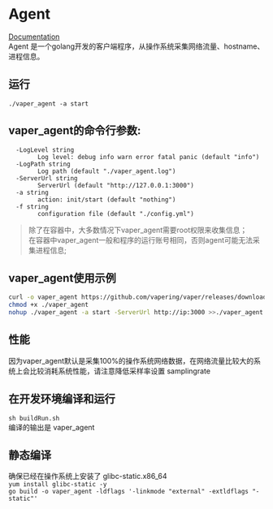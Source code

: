 # Agent

[Documentation](https://vapering.github.io/vaper/#/)  
Agent 是一个golang开发的客户端程序，从操作系统采集网络流量、hostname、进程信息。


## 运行

`./vaper_agent -a start`

## vaper_agent的命令行参数:
```
  -LogLevel string
        Log level: debug info warn error fatal panic (default "info")
  -LogPath string
        Log path (default "./vaper_agent.log")
  -ServerUrl string
        ServerUrl (default "http://127.0.0.1:3000")
  -a string
        action: init/start (default "nothing")
  -f string
        configuration file (default "./config.yml")
```

> 除了在容器中，大多数情况下vaper_agent需要root权限来收集信息；    
> 在容器中vaper_agent一般和程序的运行账号相同，否则agent可能无法采集进程信息;  

## vaper_agent使用示例

```bash
curl -o vaper_agent https://github.com/vapering/vaper/releases/download/v0.0.1/vaper_agent
chmod +x ./vaper_agent
nohup ./vaper_agent -a start -ServerUrl http://ip:3000 >>./vaper_agent.log 2>&1 &
```

## 性能
因为vaper_agent默认是采集100%的操作系统网络数据，在网络流量比较大的系统上会比较消耗系统性能，请注意降低采样率设置 samplingrate

## 在开发环境编译和运行

`sh buildRun.sh`  
编译的输出是 vaper_agent

## 静态编译
确保已经在操作系统上安装了 glibc-static.x86_64  
`yum install glibc-static -y`   
`go build -o vaper_agent -ldflags '-linkmode "external" -extldflags "-static"'`





    
<!-- 

## Something More

Vaper-agent need `libpcap` in the development environment. Nobody want to waste time in install libpcap on every host. So we need to make sure that  compiling the vaper_agent statically.

- Find (`#cgo linux LDFLAGS: -lpcap`) in file (pcap.go), and change to something like (`#cgo linux LDFLAGS: -L /tmp/nginx/libpcap-1.8.1 -lpcap`)
- another place glibc

### How to compile libpcap statically
```shell
$ wget http://www.tcpdump.org/release/libpcap-1.8.1.tar.gz
$ tar xzf libpcap-1.8.1.tar.gz && cd libpcap-1.8.1
$ ./configure && make
$ find -name "libpcap.so*" -o -name "libpcap.a"
./libpcap.a
./libpcap.so.1.2.0
``` 

-->